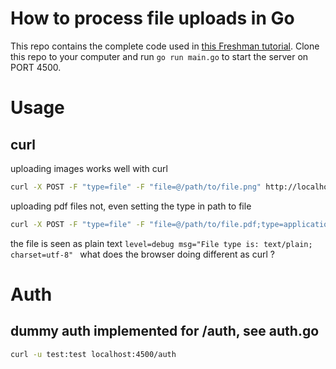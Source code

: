 # How to process file uploads in Go

This repo contains the complete code used in [this Freshman
tutorial](https://freshman.tech/file-upload-golang/). Clone this repo to your
computer and run `go run main.go` to start the server on PORT 4500.


# Usage

## curl

uploading images works well with curl
```bash
curl -X POST -F "type=file" -F "file=@/path/to/file.png" http://localhost:4500/upload
```

uploading pdf files not, even setting the type in path to file
```bash
curl -X POST -F "type=file" -F "file=@/path/to/file.pdf;type=application/pdf" http://localhost:4500/upload
```
the file is seen as plain text `level=debug msg="File type is: text/plain; charset=utf-8"
`
what does the browser doing different as curl ?


# Auth

## dummy auth implemented for /auth, see auth.go

```bash
curl -u test:test localhost:4500/auth
```